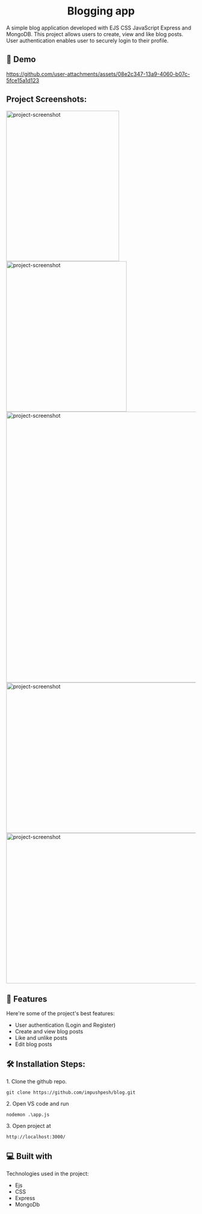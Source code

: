 <h1 align="center" id="title">Blogging app</h1>

<p id="description">A simple blog application developed with EJS CSS JavaScript Express and MongoDB. This project allows users to create, view and like blog posts. User authentication enables user to securely login to their profile.</p>

<h2>🚀 Demo</h2>



https://github.com/user-attachments/assets/08e2c347-13a9-4060-b07c-5fce15a1d123







<h2>Project Screenshots:</h2>

<img src="https://github.com/user-attachments/assets/cd693206-23a6-416d-b19a-c14eb4af9a5b" alt="project-screenshot" width="300" height="400/">

<img src="https://github.com/user-attachments/assets/f14ee0ac-4e79-476f-8f3a-4889fb96585b" alt="project-screenshot" width="320" height="400/">

<img src="https://github.com/user-attachments/assets/78535a27-ca4b-492f-be41-4a593b8aa96b" alt="project-screenshot" width="3000" height="720/">

<img src="https://github.com/user-attachments/assets/518b6c87-4cb1-4f17-91c5-b864bc8b2dac" alt="project-screenshot" width="3000" height="400/">

<img src="https://github.com/user-attachments/assets/132cde13-bdef-4a7d-878f-0d595df5b488" alt="project-screenshot" width="3000" height="400/">


  
  
<h2>🧐 Features</h2>

Here're some of the project's best features:

*   User authentication (Login and Register)
*   Create and view blog posts
*   Like and unlike posts
*   Edit blog posts

<h2>🛠️ Installation Steps:</h2>

<p>1. Clone the github repo.</p>

```
git clone https://github.com/impushpesh/blog.git
```

<p>2. Open VS code and run</p>

```
nodemon .\app.js
```

<p>3. Open project at</p>

```
http://localhost:3000/
```

  
  
<h2>💻 Built with</h2>

Technologies used in the project:

*   Ejs
*   CSS
*   Express
*   MongoDb
